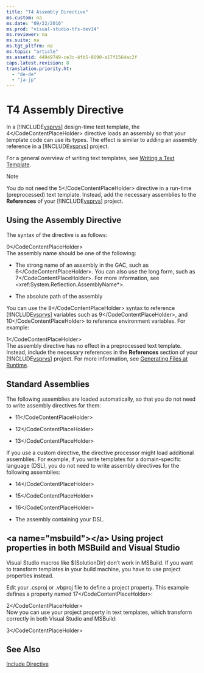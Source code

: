 ```yaml
---
title: "T4 Assembly Directive"
ms.custom: na
ms.date: "09/22/2016"
ms.prod: "visual-studio-tfs-dev14"
ms.reviewer: na
ms.suite: na
ms.tgt_pltfrm: na
ms.topic: "article"
ms.assetid: 44949749-ce3c-4fb5-8690-a17f1564ac2f
caps.latest.revision: 8
translation.priority.ht: 
  - "de-de"
  - "ja-jp"
---
```

# T4 Assembly Directive
In a [!INCLUDE[vsprvs](../vs140/includes/vsprvs_md.md)] design-time text template, the <CodeContentPlaceHolder>4\</CodeContentPlaceHolder> directive loads an assembly so that your template code can use its types. The effect is similar to adding an assembly reference in a [!INCLUDE[vsprvs](../vs140/includes/vsprvs_md.md)] project.  
  
 For a general overview of writing text templates, see [Writing a Text Template](../vs140/writing-a-t4-text-template.md).  
  
> [!NOTE]
>  You do not need the <CodeContentPlaceHolder>5\</CodeContentPlaceHolder> directive in a run-time (preprocessed) text template. Instead, add the necessary assemblies to the **References** of your [!INCLUDE[vsprvs](../vs140/includes/vsprvs_md.md)] project.  
  
## Using the Assembly Directive  
 The syntax of the directive is as follows:  
  
<CodeContentPlaceHolder>0\</CodeContentPlaceHolder>  
 The assembly name should be one of the following:  
  
-   The strong name of an assembly in the GAC, such as <CodeContentPlaceHolder>6\</CodeContentPlaceHolder>. You can also use the long form, such as <CodeContentPlaceHolder>7\</CodeContentPlaceHolder>. For more information, see \<xref:System.Reflection.AssemblyName*>.  
  
-   The absolute path of the assembly  
  
 You can use the <CodeContentPlaceHolder>8\</CodeContentPlaceHolder> syntax to reference [!INCLUDE[vsprvs](../vs140/includes/vsprvs_md.md)] variables such as <CodeContentPlaceHolder>9\</CodeContentPlaceHolder>, and <CodeContentPlaceHolder>10\</CodeContentPlaceHolder> to reference environment variables. For example:  
  
<CodeContentPlaceHolder>1\</CodeContentPlaceHolder>  
 The assembly directive has no effect in a preprocessed text template. Instead, include the necessary references in the **References** section of your [!INCLUDE[vsprvs](../vs140/includes/vsprvs_md.md)] project. For more information, see [Generating Files at Runtime](../vs140/run-time-text-generation-with-t4-text-templates.md).  
  
## Standard Assemblies  
 The following assemblies are loaded automatically, so that you do not need to write assembly directives for them:  
  
-   <CodeContentPlaceHolder>11\</CodeContentPlaceHolder>  
  
-   <CodeContentPlaceHolder>12\</CodeContentPlaceHolder>  
  
-   <CodeContentPlaceHolder>13\</CodeContentPlaceHolder>  
  
 If you use a custom directive, the directive processor might load additional assemblies. For example, if you write templates for a domain-specific language (DSL), you do not need to write assembly directives for the following assemblies:  
  
-   <CodeContentPlaceHolder>14\</CodeContentPlaceHolder>  
  
-   <CodeContentPlaceHolder>15\</CodeContentPlaceHolder>  
  
-   <CodeContentPlaceHolder>16\</CodeContentPlaceHolder>  
  
-   The assembly containing your DSL.  
  
##  \<a name="msbuild">\</a> Using project properties in both MSBuild and Visual Studio  
 Visual Studio macros like $(SolutionDir) don’t work in MSBuild. If you want to transform templates in your build machine, you have to use project properties instead.  
  
 Edit your .csproj or .vbproj file to define a project property. This example defines a property named <CodeContentPlaceHolder>17\</CodeContentPlaceHolder>:  
  
<CodeContentPlaceHolder>2\</CodeContentPlaceHolder>  
 Now you can use your project property in text templates, which transform correctly in both Visual Studio and MSBuild:  
  
<CodeContentPlaceHolder>3\</CodeContentPlaceHolder>  
## See Also  
 [Include Directive](../vs140/t4-include-directive.md)